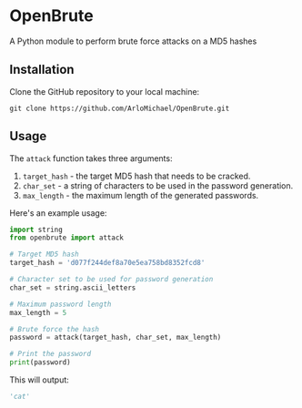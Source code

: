 # OpenBrute

A Python module to perform brute force attacks on a MD5 hashes

## Installation

Clone the GitHub repository to your local machine:

``` console
git clone https://github.com/ArloMichael/OpenBrute.git
```

## Usage

The `attack` function takes three arguments:

1.  `target_hash` - the target MD5 hash that needs to be cracked.
2.  `char_set` - a string of characters to be used in the password generation.
3.  `max_length` - the maximum length of the generated passwords.

Here's an example usage:

``` python
import string
from openbrute import attack

# Target MD5 hash
target_hash = 'd077f244def8a70e5ea758bd8352fcd8'

# Character set to be used for password generation
char_set = string.ascii_letters

# Maximum password length
max_length = 5

# Brute force the hash
password = attack(target_hash, char_set, max_length)

# Print the password
print(password)
```

This will output:

``` python
'cat'
```
